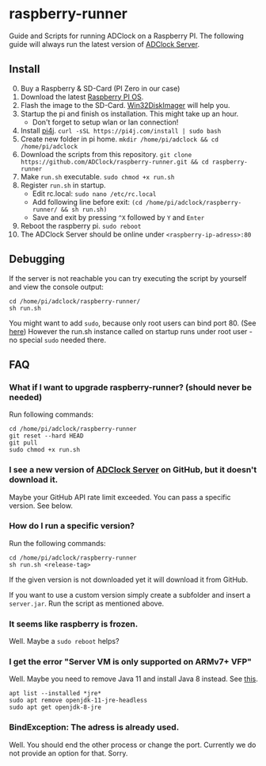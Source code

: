# raspberry-runner
Guide and Scripts for running ADClock on a Raspberry PI. The following guide will always run the latest version of [ADClock Server](https://github.com/ADClock/server).

## Install
0. Buy a Raspberry & SD-Card (PI Zero in our case)
1. Download the latest [Raspberry PI OS](https://www.raspberrypi.org/software/operating-systems/#raspberry-pi-os-32-bit). 
2. Flash the image to the SD-Card. [Win32DiskImager](https://www.heise.de/download/product/win32-disk-imager-92033) will help you.
3. Startup the pi and finish os installation. This might take up an hour.
    - Don't forget to setup wlan or lan connection! 
4. Install [pi4j](https://pi4j.com/1.4/install.html#). `curl -sSL https://pi4j.com/install | sudo bash`
5. Create new folder in pi home. `mkdir /home/pi/adclock && cd /home/pi/adclock`
6. Download the scripts from this repository. `git clone https://github.com/ADClock/raspberry-runner.git && cd raspberry-runner`
7. Make `run.sh` executable. `sudo chmod +x run.sh`
8. Register `run.sh` in startup.
    - Edit rc.local: `sudo nano /etc/rc.local` 
    - Add following line before exit: `(cd /home/pi/adclock/raspberry-runner/ && sh run.sh)`
    - Save and exit by pressing `^X` followed by `Y` and `Enter`
9. Reboot the raspberry pi. `sudo reboot`
10. The ADClock Server should be online under `<raspberry-ip-adress>:80` 

## Debugging
If the server is not reachable you can try executing the script by yourself and view the console output:
```shell
cd /home/pi/adclock/raspberry-runner/
sh run.sh
```
You might want to add `sudo`, because only root users can bind port 80. (See [here](https://superuser.com/questions/710253/allow-non-root-process-to-bind-to-port-80-and-443)) However the run.sh instance called on startup runs under root user - no special `sudo` needed there.


## FAQ
### What if I want to upgrade raspberry-runner? (should never be needed)
Run following commands:
```shell
cd /home/pi/adclock/raspberry-runner
git reset --hard HEAD
git pull
sudo chmod +x run.sh
```

### I see a new version of [ADClock Server](https://github.com/ADClock/server) on GitHub, but it doesn't download it.
Maybe your GitHub API rate limit exceeded. You can pass a specific version. See below.

### How do I run a specific version?
Run the following commands:
```shell
cd /home/pi/adclock/raspberry-runner
sh run.sh <release-tag>
```
If the given version is not downloaded yet it will download it from GitHub.

If you want to use a custom version simply create a subfolder and insert a `server.jar`. Run the script as mentioned above.

### It seems like raspberry is frozen.
Well. Maybe a `sudo reboot` helps?

### I get the error "Server VM is only supported on ARMv7+ VFP"
Well. Maybe you need to remove Java 11 and install Java 8 instead. See [this](https://mathematica.stackexchange.com/questions/218347/raspberry-pi-server-vm-is-only-supported-on-armv7-vfp-error).
```shell
apt list --installed *jre*
sudo apt remove openjdk-11-jre-headless
sudo apt get openjdk-8-jre
```

### BindException: The adress is already used.
Well. You should end the other process or change the port. Currently we do not provide an option for that. Sorry.
